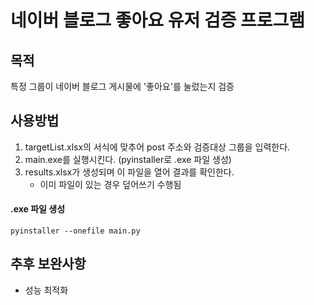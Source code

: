 # 네이버 블로그 좋아요 유저 검증 프로그램
## 목적
특정 그룹이 네이버 블로그 게시물에 '좋아요'를 눌렀는지 검증
## 사용방법
1. targetList.xlsx의 서식에 맞추어 post 주소와 검증대상 그룹을 입력한다.
2. main.exe를 실행시킨다. (pyinstaller로 .exe 파일 생성)
3. results.xlsx가 생성되며 이 파일을 열어 결과를 확인한다.
    + 이미 파일이 있는 경우 덮어쓰기 수행됨
#### .exe 파일 생성
```
pyinstaller --onefile main.py
```
## 추후 보완사항
+ 성능 최적화
